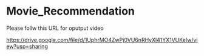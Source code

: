 # Movie_Recommendation

Please follw this URL for oputput video

https://drive.google.com/file/d/1UphrMO4ZwPj0VU6nRHyXl41YX1VUKeIw/view?usp=sharing
